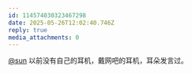 ```yaml
---
id: 114574030323467298
date: 2025-05-26T12:02:40.746Z
reply: true
media_attachments: 0
---
```


[@sun](https://jiong.us/@sun) 以前没有自己的耳机，戴网吧的耳机，耳朵发言过。


